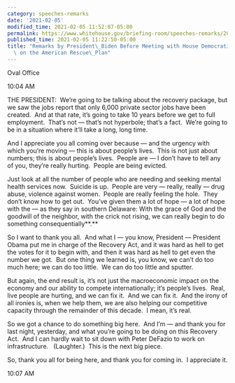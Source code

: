 ```yaml
---
category: speeches-remarks
date: '2021-02-05'
modified_time: 2021-02-05 11:52:07-05:00
permalink: https://www.whitehouse.gov/briefing-room/speeches-remarks/2021/02/05/remarks-by-president-biden-before-meeting-with-house-democratic-leaders-working-on-the-american-rescue-plan/
published_time: 2021-02-05 11:22:50-05:00
title: "Remarks by President\_Biden Before Meeting with House Democratic Leaders Working\
  \ on the American Rescue\_Plan"
---
```

 
Oval Office

10:04 AM

THE PRESIDENT:  We’re going to be talking about the recovery package,
but we saw the jobs report that only 6,000 private sector jobs have been
created.  And at that rate, it’s going to take 10 years before we get to
full employment.  That’s not — that’s not hyperbole; that’s a fact. 
We’re going to be in a situation where it’ll take a long, long time. 

And I appreciate you all coming over because — and the urgency with
which you’re moving — this is about people’s lives.  This is not just
about numbers; this is about people’s lives.  People are — I don’t have
to tell any of you, they’re really hurting.  People are being evicted. 

Just look at all the number of people who are needing and seeking mental
health services now.  Suicide is up.  People are very — really, really —
drug abuse, violence against women.  People are really feeling the
hole.  They don’t know how to get out.  You’ve given them a lot of hope
— a lot of hope with the — as they say in southern Delaware: With the
grace of God and the goodwill of the neighbor, with the crick not
rising, we can really begin to do something consequentially**.**

So I want to thank you all.  And what I — you know, President —
President Obama put me in charge of the Recovery Act, and it was hard as
hell to get the votes for it to begin with, and then it was hard as hell
to get even the number we got.  But one thing we learned is, you know,
we can’t do too much here; we can do too little.  We can do too little
and sputter. 

But again, the end result is, it’s not just the macroeconomic impact on
the economy and our ability to compete internationally; it’s people’s
lives.  Real, live people are hurting, and we can fix it.  And we can
fix it.  And the irony of all ironies is, when we help them, we are also
helping our competitive capacity through the remainder of this decade. 
I mean, it’s real. 

So we got a chance to do something big here.  And I’m — and thank you
for last night, yesterday, and what you’re going to be doing on this
Recovery Act.  And I can hardly wait to sit down with Peter DeFazio to
work on infrastructure.   (Laughter.)  This is the next big piece. 

So, thank you all for being here, and thank you for coming in.  I
appreciate it.

10:07 AM
